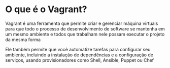 # O que é o Vagrant?

Vagrant é uma ferramenta que permite criar e gerenciar máquina virtuais para que todo o processo de desenvolvimento de software se mantenha em  um mesmo ambiente e todos que trabalham nele possam executar o projeto da mesma forma

Ele também permite que você automatize tarefas para configurar seu ambiente, incluindo a instalação de dependências e a configuração de serviços, usando provisionadores como Shell, Ansible, Puppet ou Chef
